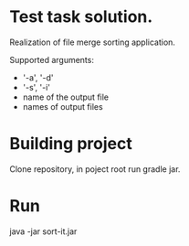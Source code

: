 # Test task solution.

Realization of file merge sorting application.

Supported arguments:

  - '-a', '-d'
  - '-s', '-i'
  - name of the output file
  - names of output files

# Building project

Clone repository, in poject root run gradle jar.

# Run
java -jar sort-it.jar
